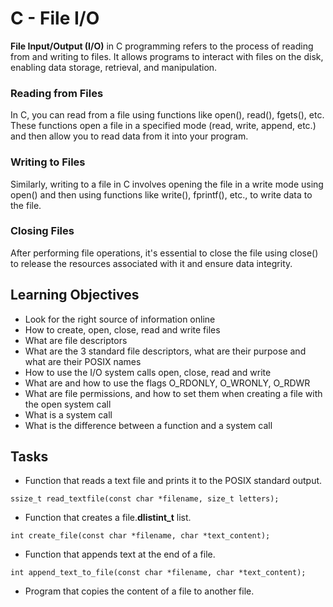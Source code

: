# C - File I/O

**File Input/Output (I/O)** in C programming refers to the process of reading from and writing to files. It allows programs to interact with files on the disk, enabling data storage, retrieval, and manipulation.

### Reading from Files
In C, you can read from a file using functions like open(), read(), fgets(), etc. These functions open a file in a specified mode (read, write, append, etc.) and then allow you to read data from it into your program.

### Writing to Files
Similarly, writing to a file in C involves opening the file in a write mode using open() and then using functions like write(), fprintf(), etc., to write data to the file.

### Closing Files
After performing file operations, it's essential to close the file using close() to release the resources associated with it and ensure data integrity.

## Learning Objectives

- Look for the right source of information online
- How to create, open, close, read and write files
- What are file descriptors
- What are the 3 standard file descriptors, what are their purpose and what are their POSIX names
- How to use the I/O system calls open, close, read and write
- What are and how to use the flags O_RDONLY, O_WRONLY, O_RDWR
- What are file permissions, and how to set them when creating a file with the open system call
- What is a system call
- What is the difference between a function and a system call

## Tasks

- Function that reads a text file and prints it to the POSIX standard output.
~~~
ssize_t read_textfile(const char *filename, size_t letters);
~~~
- Function that creates a file.__dlistint_t__ list.
~~~
int create_file(const char *filename, char *text_content);
~~~
-  Function that appends text at the end of a file.
~~~
int append_text_to_file(const char *filename, char *text_content);
~~~
-  Program that copies the content of a file to another file.

